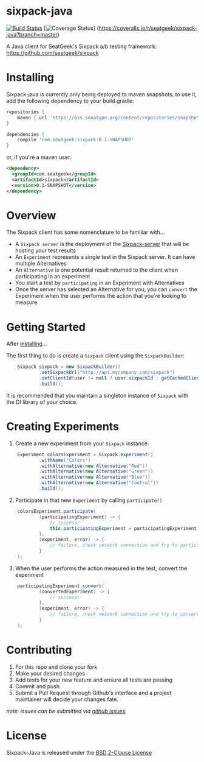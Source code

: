 # sixpack-java

[![Build Status](https://magnum.travis-ci.com/seatgeek/sixpack-java.svg?token=ycL4XWSrwx9ci6onAtBb&branch=master)](https://magnum.travis-ci.com/seatgeek/sixpack-java) [![Coverage Status](https://coveralls.io/repos/seatgeek/sixpack-java/badge.svg?branch=master)] (https://coveralls.io/r/seatgeek/sixpack-java?branch=master)

A Java client for SeatGeek's Sixpack a/b testing framework: https://github.com/seatgeek/sixpack

# Installing

Sixpack-java is currently only being deployed to maven snapshots, to use it, add the following dependency to your build.gradle:

```groovy
repositories {
    maven { url 'https://oss.sonatype.org/content/repositories/snapshots' }
}

dependencies {
    compile 'com.seatgeek:sixpack:0.1-SNAPSHOT'
}
```

or, if you're a maven user:

```xml
<dependency>
  <groupId>com.seatgeek</groupId>
  <artifactId>sixpack</artifactId>
  <version>0.1-SNAPSHOT</version>
</dependency>
```

# Overview

The Sixpack client has some nomenclature to be familiar with...

- A `Sixpack server` is the deployment of the [Sixpack-server](https://github.com/seatgeek/sixpack)
    that will be hosting your test results
- An `Experiment` represents a single test in the Sixpack server. It can have multiple Alternatives
- An `Alternative` is one potential result returned to the client when participating in an experiment
- You start a test by `participating` in an Experiment with Alternatives
- Once the server has selected an Alternative for you, you can `convert` the Experiment when the user
    performs the action that you're looking to measure

# Getting Started

After [installing](#installing)...

The first thing to do is create a `Sixpack` client using the `SixpackBuilder`:

```java
    Sixpack sixpack = new SixpackBuilder()
            .setSixpackUrl("http://api.mycompany.com/sixpack")
            .setClientId(user != null ? user.sixpackId : getCachedClientId())
            .build();
```

It is recommended that you maintain a singleton instance of `Sixpack` with the DI library of your choice.

# Creating Experiments

1. Create a new experiment from your `Sixpack` instance:

```java
    Experiment colorsExperiment = Sixpack.experiment()
            .withName("Colors")
            .withAlternative(new Alternative("Red"))
            .withAlternative(new Alternative("Green"))
            .withAlternative(new Alternative("Blue"))
            .withAlternative(new Alternative("Control"))
            .build();
```

2. Participate in that new `Experiment` by calling `participate()`

```java
    colorsExperiment.participate(
            (participatingExperiment) -> {
                // success!
                this.participatingExperiment = participatingExperiment;
            },
            (experiment, error) -> {
                // failure, check network connection and try to participate again or fallback to a default
            }
    );
```

3. When the user performs the action measured in the test, convert the experiment

```java
    participatingExperiment.convert(
            (convertedExperiment) -> {
                // success!
            },
            (experiment, error) -> {
                // failure, check network connection and try to convert again
            }
    );
```

# Contributing

1. For this repo and clone your fork
2. Make your desired changes
3. Add tests for your new feature and ensure all tests are passing
4. Commit and push
5. Submit a Pull Request through Github's interface and a project maintainer will decide your changes
    fate.

_note: issues can be submitted via [github issues](https://github.com/seatgeek/sixpack-java/issues/new)_

# License

Sixpack-Java is released under the [BSD 2-Clause License](http://opensource.org/licenses/BSD-2-Clause)
